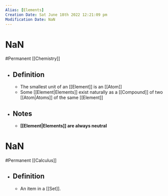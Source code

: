 ```yaml
---
Alias: [Elements]
Creation Date: Sat June 18th 2022 12:21:09 pm 
Modification Date: NaN
---
```

# NaN
#Permanent [[Chemistry]]

- ## Definition
	- The smallest unit of an [[Element]] is an [[Atom]]
	- Some [[Element|Elements]] exist naturally as a [[Compound]] of two [[Atom|Atoms]] of the same [[Element]]
- ## Notes
	- **[[Element|Elements]] are always neutral**

# NaN
#Permanent [[Calculus]]

- ## Definition
	- An item in a [[Set]].